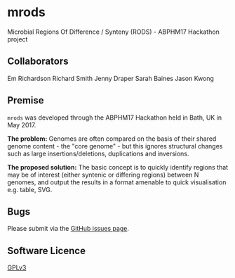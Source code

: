 # mrods
Microbial Regions Of Difference / Synteny (RODS) - ABPHM17 Hackathon project

## Collaborators

Em Richardson
Richard Smith
Jenny Draper
Sarah Baines
Jason Kwong

## Premise

`mrods` was developed through the ABPHM17 Hackathon held in Bath, UK in May 2017.

**The problem:**
Genomes are often compared on the basis of their shared genome content - the "core genome" - but this ignores structural changes such as large insertions/deletions, duplications and 
inversions.

**The proposed solution:**
The basic concept is to quickly identify regions that may be of interest (either syntenic or differing regions) between N genomes, and output the results in a 
format amenable to quick visualisation e.g. table, SVG.

## Bugs

Please submit via the [GitHub issues page](https://github.com/kwongj/mrods/issues).  

## Software Licence

[GPLv3](https://github.com/kwongj/mrods/blob/master/LICENSE)
